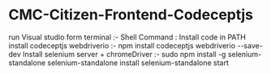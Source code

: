 # CMC-Citizen-Frontend-Codeceptjs

run Visual studio form terminal :- 	Shell Command : Install code in PATH
install codeceptjs webdriverio :- 	npm install codeceptjs webdriverio --save-dev
Install selenium server + chromeDriver	:- sudo npm install -g selenium-standalone
	                                         selenium-standalone install
	                                         selenium-standalone start
